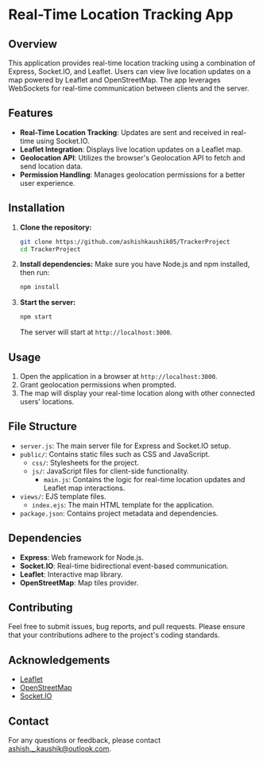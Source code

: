 # Real-Time Location Tracking App

## Overview

This application provides real-time location tracking using a combination of Express, Socket.IO, and Leaflet. Users can view live location updates on a map powered by Leaflet and OpenStreetMap. The app leverages WebSockets for real-time communication between clients and the server.

## Features

- **Real-Time Location Tracking**: Updates are sent and received in real-time using Socket.IO.
- **Leaflet Integration**: Displays live location updates on a Leaflet map.
- **Geolocation API**: Utilizes the browser's Geolocation API to fetch and send location data.
- **Permission Handling**: Manages geolocation permissions for a better user experience.

## Installation

1. **Clone the repository:**

   ```bash
   git clone https://github.com/ashishkaushik05/TrackerProject
   cd TrackerProject
   ```

2. **Install dependencies:** Make sure you have Node.js and npm installed, then run:

   ```bash
   npm install
   ```

3. **Start the server:**

   ```bash
   npm start
   ```
   The server will start at `http://localhost:3000`.

## Usage

1. Open the application in a browser at `http://localhost:3000`.
2. Grant geolocation permissions when prompted.
3. The map will display your real-time location along with other connected users' locations.

## File Structure

- `server.js`: The main server file for Express and Socket.IO setup.
- `public/`: Contains static files such as CSS and JavaScript.
  - `css/`: Stylesheets for the project.
  - `js/`: JavaScript files for client-side functionality.
    - `main.js`: Contains the logic for real-time location updates and Leaflet map interactions.
- `views/`: EJS template files.
  - `index.ejs`: The main HTML template for the application.
- `package.json`: Contains project metadata and dependencies.

## Dependencies

- **Express**: Web framework for Node.js.
- **Socket.IO**: Real-time bidirectional event-based communication.
- **Leaflet**: Interactive map library.
- **OpenStreetMap**: Map tiles provider.

## Contributing

Feel free to submit issues, bug reports, and pull requests. Please ensure that your contributions adhere to the project's coding standards.

## Acknowledgements

- [Leaflet](https://leafletjs.com/)
- [OpenStreetMap](https://www.openstreetmap.org/)
- [Socket.IO](https://socket.io/)

## Contact

For any questions or feedback, please contact [ashish._.kaushik@outlook.com](mailto:ashish._.kaushik@outlook.com).
